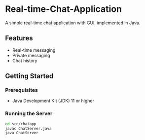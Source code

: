 # Real-time-Chat-Application

A simple real-time chat application with GUI, implemented in Java.

## Features
- Real-time messaging
- Private messaging
- Chat history

## Getting Started

### Prerequisites
- Java Development Kit (JDK) 11 or higher

### Running the Server
```bash
cd src/chatapp
javac ChatServer.java
java ChatServer
